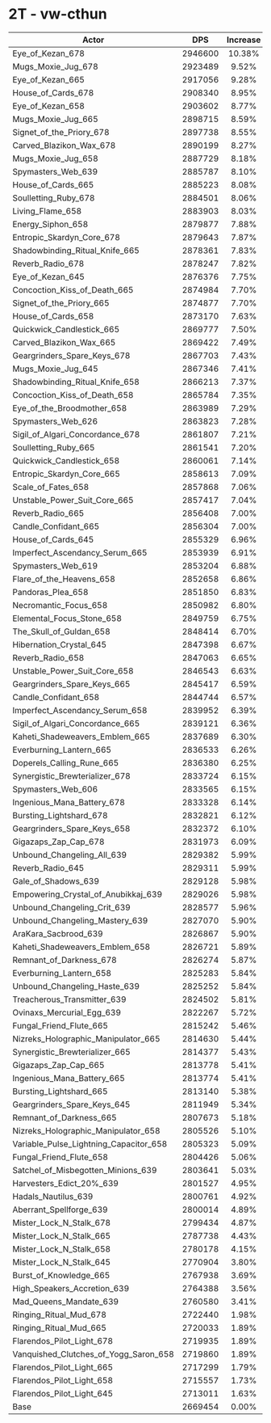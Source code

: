 # 2T - vw-cthun
| Actor | DPS | Increase |
|---|:---:|:---:|
|Eye_of_Kezan_678|2946600|10.38%|
|Mugs_Moxie_Jug_678|2923489|9.52%|
|Eye_of_Kezan_665|2917056|9.28%|
|House_of_Cards_678|2908340|8.95%|
|Eye_of_Kezan_658|2903602|8.77%|
|Mugs_Moxie_Jug_665|2898715|8.59%|
|Signet_of_the_Priory_678|2897738|8.55%|
|Carved_Blazikon_Wax_678|2890199|8.27%|
|Mugs_Moxie_Jug_658|2887729|8.18%|
|Spymasters_Web_639|2885787|8.10%|
|House_of_Cards_665|2885223|8.08%|
|Soulletting_Ruby_678|2884501|8.06%|
|Living_Flame_658|2883903|8.03%|
|Energy_Siphon_658|2879877|7.88%|
|Entropic_Skardyn_Core_678|2879643|7.87%|
|Shadowbinding_Ritual_Knife_665|2878361|7.83%|
|Reverb_Radio_678|2878247|7.82%|
|Eye_of_Kezan_645|2876376|7.75%|
|Concoction_Kiss_of_Death_665|2874984|7.70%|
|Signet_of_the_Priory_665|2874877|7.70%|
|House_of_Cards_658|2873170|7.63%|
|Quickwick_Candlestick_665|2869777|7.50%|
|Carved_Blazikon_Wax_665|2869422|7.49%|
|Geargrinders_Spare_Keys_678|2867703|7.43%|
|Mugs_Moxie_Jug_645|2867346|7.41%|
|Shadowbinding_Ritual_Knife_658|2866213|7.37%|
|Concoction_Kiss_of_Death_658|2865784|7.35%|
|Eye_of_the_Broodmother_658|2863989|7.29%|
|Spymasters_Web_626|2863823|7.28%|
|Sigil_of_Algari_Concordance_678|2861807|7.21%|
|Soulletting_Ruby_665|2861541|7.20%|
|Quickwick_Candlestick_658|2860061|7.14%|
|Entropic_Skardyn_Core_665|2858613|7.09%|
|Scale_of_Fates_658|2857868|7.06%|
|Unstable_Power_Suit_Core_665|2857417|7.04%|
|Reverb_Radio_665|2856408|7.00%|
|Candle_Confidant_665|2856304|7.00%|
|House_of_Cards_645|2855329|6.96%|
|Imperfect_Ascendancy_Serum_665|2853939|6.91%|
|Spymasters_Web_619|2853204|6.88%|
|Flare_of_the_Heavens_658|2852658|6.86%|
|Pandoras_Plea_658|2851850|6.83%|
|Necromantic_Focus_658|2850982|6.80%|
|Elemental_Focus_Stone_658|2849759|6.75%|
|The_Skull_of_Guldan_658|2848414|6.70%|
|Hibernation_Crystal_645|2847398|6.67%|
|Reverb_Radio_658|2847063|6.65%|
|Unstable_Power_Suit_Core_658|2846543|6.63%|
|Geargrinders_Spare_Keys_665|2845417|6.59%|
|Candle_Confidant_658|2844744|6.57%|
|Imperfect_Ascendancy_Serum_658|2839952|6.39%|
|Sigil_of_Algari_Concordance_665|2839121|6.36%|
|Kaheti_Shadeweavers_Emblem_665|2837689|6.30%|
|Everburning_Lantern_665|2836533|6.26%|
|Doperels_Calling_Rune_665|2836380|6.25%|
|Synergistic_Brewterializer_678|2833724|6.15%|
|Spymasters_Web_606|2833565|6.15%|
|Ingenious_Mana_Battery_678|2833328|6.14%|
|Bursting_Lightshard_678|2832821|6.12%|
|Geargrinders_Spare_Keys_658|2832372|6.10%|
|Gigazaps_Zap_Cap_678|2831973|6.09%|
|Unbound_Changeling_All_639|2829382|5.99%|
|Reverb_Radio_645|2829311|5.99%|
|Gale_of_Shadows_639|2829128|5.98%|
|Empowering_Crystal_of_Anubikkaj_639|2829026|5.98%|
|Unbound_Changeling_Crit_639|2828577|5.96%|
|Unbound_Changeling_Mastery_639|2827070|5.90%|
|AraKara_Sacbrood_639|2826867|5.90%|
|Kaheti_Shadeweavers_Emblem_658|2826721|5.89%|
|Remnant_of_Darkness_678|2826274|5.87%|
|Everburning_Lantern_658|2825283|5.84%|
|Unbound_Changeling_Haste_639|2825252|5.84%|
|Treacherous_Transmitter_639|2824502|5.81%|
|Ovinaxs_Mercurial_Egg_639|2822267|5.72%|
|Fungal_Friend_Flute_665|2815242|5.46%|
|Nizreks_Holographic_Manipulator_665|2814630|5.44%|
|Synergistic_Brewterializer_665|2814377|5.43%|
|Gigazaps_Zap_Cap_665|2813778|5.41%|
|Ingenious_Mana_Battery_665|2813774|5.41%|
|Bursting_Lightshard_665|2813140|5.38%|
|Geargrinders_Spare_Keys_645|2811949|5.34%|
|Remnant_of_Darkness_665|2807673|5.18%|
|Nizreks_Holographic_Manipulator_658|2805526|5.10%|
|Variable_Pulse_Lightning_Capacitor_658|2805323|5.09%|
|Fungal_Friend_Flute_658|2804426|5.06%|
|Satchel_of_Misbegotten_Minions_639|2803641|5.03%|
|Harvesters_Edict_20%_639|2801527|4.95%|
|Hadals_Nautilus_639|2800761|4.92%|
|Aberrant_Spellforge_639|2800014|4.89%|
|Mister_Lock_N_Stalk_678|2799434|4.87%|
|Mister_Lock_N_Stalk_665|2787738|4.43%|
|Mister_Lock_N_Stalk_658|2780178|4.15%|
|Mister_Lock_N_Stalk_645|2770904|3.80%|
|Burst_of_Knowledge_665|2767938|3.69%|
|High_Speakers_Accretion_639|2764388|3.56%|
|Mad_Queens_Mandate_639|2760580|3.41%|
|Ringing_Ritual_Mud_678|2722440|1.98%|
|Ringing_Ritual_Mud_665|2720033|1.89%|
|Flarendos_Pilot_Light_678|2719935|1.89%|
|Vanquished_Clutches_of_Yogg_Saron_658|2719860|1.89%|
|Flarendos_Pilot_Light_665|2717299|1.79%|
|Flarendos_Pilot_Light_658|2715557|1.73%|
|Flarendos_Pilot_Light_645|2713011|1.63%|
|Base|2669454|0.00%|
